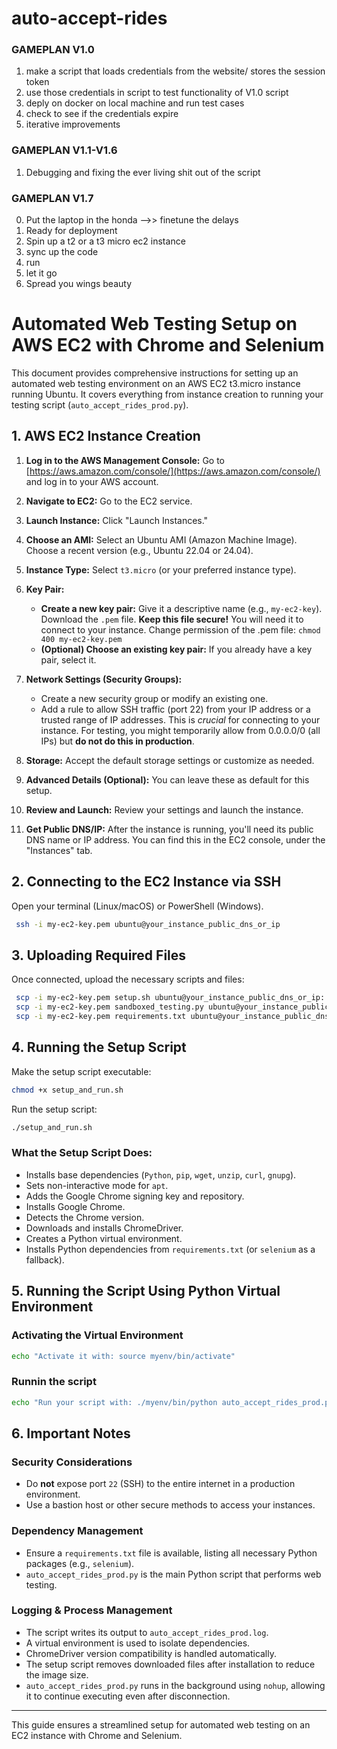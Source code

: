 # auto-accept-rides

### GAMEPLAN V1.0  
1. make a script that loads credentials from the website/ stores the session token
2. use those credentials in script to test functionality of V1.0 script
3. deply on docker on local machine and run test cases
4. check to see if the credentials expire
5. iterative improvements

### GAMEPLAN V1.1-V1.6
1. Debugging and fixing the ever living shit out of the script

### GAMEPLAN V1.7
0. Put the laptop in the honda -->> finetune the delays
1. Ready for deployment
2. Spin up a t2 or a t3 micro ec2 instance
3. sync up the code
4. run
5. let it go
6. Spread you wings beauty


# Automated Web Testing Setup on AWS EC2 with Chrome and Selenium

This document provides comprehensive instructions for setting up an automated web testing environment on an AWS EC2 t3.micro instance running Ubuntu.  It covers everything from instance creation to running your testing script (`auto_accept_rides_prod.py`).

## 1. AWS EC2 Instance Creation

1. **Log in to the AWS Management Console:** Go to [https://aws.amazon.com/console/](https://aws.amazon.com/console/) and log in to your AWS account.

2. **Navigate to EC2:** Go to the EC2 service.

3. **Launch Instance:** Click "Launch Instances."

4. **Choose an AMI:** Select an Ubuntu AMI (Amazon Machine Image).  Choose a recent version (e.g., Ubuntu 22.04 or 24.04).

5. **Instance Type:** Select `t3.micro` (or your preferred instance type).

6. **Key Pair:**
   - **Create a new key pair:**  Give it a descriptive name (e.g., `my-ec2-key`). Download the `.pem` file.  **Keep this file secure!**  You will need it to connect to your instance.  Change permission of the .pem file: `chmod 400 my-ec2-key.pem`
   - **(Optional) Choose an existing key pair:** If you already have a key pair, select it.

7. **Network Settings (Security Groups):**
   - Create a new security group or modify an existing one.
   - Add a rule to allow SSH traffic (port 22) from your IP address or a trusted range of IP addresses.  This is *crucial* for connecting to your instance.  For testing, you might temporarily allow from 0.0.0.0/0 (all IPs) but **do not do this in production**.

8. **Storage:** Accept the default storage settings or customize as needed.

9. **Advanced Details (Optional):**  You can leave these as default for this setup.

10. **Review and Launch:** Review your settings and launch the instance.

11. **Get Public DNS/IP:** After the instance is running, you'll need its public DNS name or IP address.  You can find this in the EC2 console, under the "Instances" tab.

## 2. Connecting to the EC2 Instance via SSH

Open your terminal (Linux/macOS) or PowerShell (Windows).

```bash
 ssh -i my-ec2-key.pem ubuntu@your_instance_public_dns_or_ip
```

## 3. Uploading Required Files

Once connected, upload the necessary scripts and files:

```bash
 scp -i my-ec2-key.pem setup.sh ubuntu@your_instance_public_dns_or_ip:
 scp -i my-ec2-key.pem sandboxed_testing.py ubuntu@your_instance_public_dns_or_ip:
 scp -i my-ec2-key.pem requirements.txt ubuntu@your_instance_public_dns_or_ip:
```

## 4. Running the Setup Script

Make the setup script executable:

```bash
chmod +x setup_and_run.sh
```

Run the setup script:

```bash
./setup_and_run.sh
```

### What the Setup Script Does:
- Installs base dependencies (`Python`, `pip`, `wget`, `unzip`, `curl`, `gnupg`).
- Sets non-interactive mode for `apt`.
- Adds the Google Chrome signing key and repository.
- Installs Google Chrome.
- Detects the Chrome version.
- Downloads and installs ChromeDriver.
- Creates a Python virtual environment.
- Installs Python dependencies from `requirements.txt` (or `selenium` as a fallback).

## 5. Running the Script Using Python Virtual Environment

### Activating the Virtual Environment

```bash
echo "Activate it with: source myenv/bin/activate"
```

### Runnin the script

```bash
echo "Run your script with: ./myenv/bin/python auto_accept_rides_prod.py"
```


## 6. Important Notes

### Security Considerations
- Do **not** expose port `22` (SSH) to the entire internet in a production environment.
- Use a bastion host or other secure methods to access your instances.

### Dependency Management
- Ensure a `requirements.txt` file is available, listing all necessary Python packages (e.g., `selenium`).
- `auto_accept_rides_prod.py` is the main Python script that performs web testing.

### Logging & Process Management
- The script writes its output to `auto_accept_rides_prod.log`.
- A virtual environment is used to isolate dependencies.
- ChromeDriver version compatibility is handled automatically.
- The setup script removes downloaded files after installation to reduce the image size.
- `auto_accept_rides_prod.py` runs in the background using `nohup`, allowing it to continue executing even after disconnection.

---

This guide ensures a streamlined setup for automated web testing on an EC2 instance with Chrome and Selenium.

